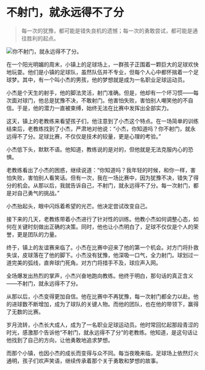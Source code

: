 # 不射门，就永远得不了分

> 每一次的犹豫，都可能是错失良机的遗憾；每一次的勇敢尝试，都可能是通往胜利的起点。

![你不射门，就永远得不了分。](/images/85b23d1875614bc09e5adad15f92d226.jpg)


在一个阳光明媚的周末，小镇上的足球场上，一群孩子正围着一颗巨大的足球欢快地玩耍。他们是小镇的足球队，虽然队伍并不专业，但每个人心中都怀揣着一个足球梦。其中，有一个叫小杰的男孩，他的梦想就是成为一名职业足球运动员。

小杰是个天生的射手，他的脚法灵活，射门准确。但是，他却有一个坏习惯——每次面对球门，他总是犹豫不决，不敢射门。他害怕失败，害怕别人嘲笑他的不自信。于是，他的潜力一直被束缚，始终无法在比赛中发挥出全部实力。

这天，镇上的老教练来看望孩子们，他注意到了小杰这个特点。在一场简单的训练结束后，老教练找到了小杰，严肃地对他说：“小杰，你知道吗？你不射门，就永远得不了分。足球比赛，不仅仅是技术的较量，更是心理的考验。”

小杰低下头，默默不语。他知道，教练说的是对的，但他就是无法克服内心的恐惧。

老教练看出了小杰的困惑，继续说道：“你知道吗？我年轻的时候，和你一样，害怕失败，害怕别人看笑话。但有一次，我在一场比赛中，因为犹豫不决，错失了得分的机会。从那以后，我就告诉自己，不射门，就永远得不了分。每一次射门，都是对自己勇气的挑战。”

小杰抬起头，眼中闪烁着希望的光芒。他决定尝试改变自己。

接下来的几天，老教练带着小杰进行了针对性的训练。他教小杰如何调整心态，如何在关键时刻做出正确的决策。同时，他也让小杰明白了，足球不仅仅是个人的荣誉，更是团队的力量。

终于，镇上的友谊赛来临了。小杰在比赛中迎来了他的第一个机会。对方门将扑救失误，皮球落在了他的脚下。小杰没有犹豫，他深吸一口气，全力射门。球划过一道完美的弧线，直奔球门死角。对方门将措手不及，球应声入网。

全场爆发出热烈的掌声，小杰兴奋地跑向教练。他终于明白，那句话的真正含义——不射门，就永远得不了分。

从那以后，小杰变得更加自信。他在比赛中不再犹豫，每一次射门都全力以赴。他的进球数不断增加，成为了球队的关键人物。而他的团队，也在他的带领下，赢得了无数的比赛。

岁月流转，小杰长大成人，成为了一名职业足球运动员。他时常回忆起那段青涩的时光，感激那个告诉他“不射门，就永远得不了分”的老教练。他知道，是这句话让他找到了自己的方向，让他勇敢地追求梦想。

而那个小镇，也因小杰的成长而变得与众不同。每当夜晚来临，足球场上依然灯火通明，孩子们欢声笑语，继续传承着那个关于勇敢和梦想的故事。